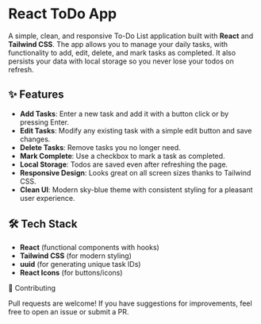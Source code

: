 # React ToDo App

A simple, clean, and responsive To-Do List application built with **React** and **Tailwind CSS**. The app allows you to manage your daily tasks, with functionality to add, edit, delete, and mark tasks as completed. It also persists your data with local storage so you never lose your todos on refresh.

## ✨ Features

- **Add Tasks**: Enter a new task and add it with a button click or by pressing Enter.
- **Edit Tasks**: Modify any existing task with a simple edit button and save changes.
- **Delete Tasks**: Remove tasks you no longer need.
- **Mark Complete**: Use a checkbox to mark a task as completed.
- **Local Storage**: Todos are saved even after refreshing the page.
- **Responsive Design**: Looks great on all screen sizes thanks to Tailwind CSS.
- **Clean UI**: Modern sky-blue theme with consistent styling for a pleasant user experience.

## 🛠️ Tech Stack

- **React** (functional components with hooks)
- **Tailwind CSS** (for modern styling)
- **uuid** (for generating unique task IDs)
- **React Icons** (for buttons/icons)


🤝 Contributing

Pull requests are welcome! If you have suggestions for improvements, feel free to open an issue or submit a PR.
